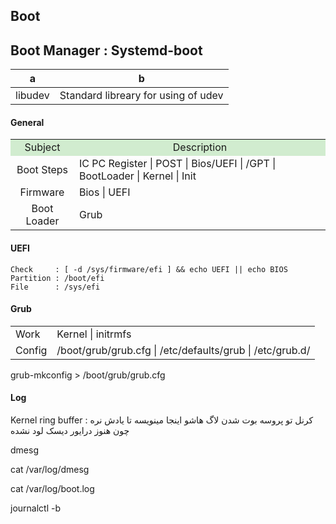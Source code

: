 <!------------------------------------------------------------------- [ Boot ] --->
## Boot

## Boot Manager : Systemd-boot
| a | b |
| ------ | ------ |
| libudev | Standard libreary for using of udev |

<!---------------------------------------General-->
#### <span class="red">General</span> 
<table><tbody>
<tr><td align="center" bgcolor="D1ECCF">Subject</td><td align="center" bgcolor="D1ECCF">Description</td></tr>
<tr><td align="center">Boot Steps</td><td>IC PC Register | POST | Bios/UEFI | /GPT | BootLoader | Kernel | Init</td></tr>
<tr><td align="center">Firmware</td><td>Bios | UEFI</td></tr>
<tr><td align="center">Boot Loader </td><td> Grub </td></tr>
</tbody></table>

<!---------------------------------------UEFI-->
#### <span class="red">UEFI</span> 

    Check     : [ -d /sys/firmware/efi ] && echo UEFI || echo BIOS
    Partition : /boot/efi
    File      : /sys/efi

<!---------------------------------------Grub-->
#### <span class="red">Grub</span> 
<table><tbody>
<tr><td >Work</td><td>Kernel | initrmfs</td></tr>
<tr><td>Config</td><td>/boot/grub/grub.cfg | /etc/defaults/grub | /etc/grub.d/</td></tr>
</tbody></table> 
grub-mkconfig > /boot/grub/grub.cfg

<!---------------------------------------Log-->
#### <span class="red">Log</span>
Kernel ring buffer : کرنل تو پروسه بوت شدن لاگ هاشو اینجا مینویسه تا یادش نره چون هنوز درایور دیسک لود نشده 

dmesg

cat /var/log/dmesg

cat /var/log/boot.log

journalctl -b




